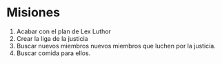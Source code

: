# Misiones

1. Acabar con el plan de Lex Luthor
2. Crear la liga de la justicia
3. Buscar nuevos miembros nuevos miembros que luchen por la justicia.
4. Buscar comida para ellos.

